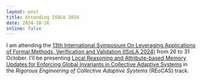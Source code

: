 ```yaml
---
layout: post
title: Attending ISOLA 2024
date: 2024-10-26
inline: false
---
```

I am attending the [13th International Symposium On Leveraging Applications of Formal Methods, Verification and Validation (ISoLA 2024)](https://2024-isola.isola-conference.org) from 26 to 31 October. I'll be presenting [Local Reasoning and Attribute-based Memory Updates for Enforcing Global Invariants in Collective Adaptive Systems](https://doi.org/10.1007/978-3-031-75107-3_21) in the _Rigorous Engineering of Collective Adaptive Systems_ (REoCAS) track.
